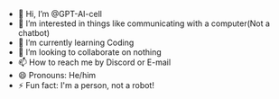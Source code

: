 - 👋 Hi, I’m @GPT-AI-cell
- 👀 I’m interested in things like communicating with a computer(Not a chatbot)
- 🌱 I’m currently learning Coding
- 💞️ I’m looking to collaborate on nothing
- 📫 How to reach me by Discord or E-mail
- 😄 Pronouns: He/him
- ⚡ Fun fact: I'm a person, not a robot!  

<!---
GPT-AI-cell/GPT-AI-cell is a ✨ special ✨ repository because its `README.md` (this file) appears on your GitHub profile.
You can click the Preview link to take a look at your changes.
--->
